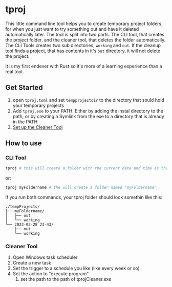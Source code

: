 # tproj

This little command line tool helps you to create temporary project folders, for
when you just want to try something out and have it deleted automatically later.
The tool is split into two parts. The CLI tool, that creates the project folder,
and the cleaner tool, that deletes the folder automatically.
The CLI Tools creates two sub directories, `working` and `out`.
If the cleanup tool finds a project, that has contents in it's `out` directory,
it will not delete the project.

It is my first endever with Rust so it's more of a learning experience than a
real tool.

## Get Started

1. open `tproj.toml` and set `tempprojectdir` to the directory that sould hold your temporary projects
2. Add `tproj.exe` to your PATH. Either by adding the instal directory to the path,
or by creating a Symlink from the exe to a directory that is already in the PATH
3. [Set up the Cleaner Tool](#cleaner-tool)

## How to use

### CLI Tool

```sh
tproj # this will create a folder with the current date and time as the name
```

or:

```sh
tproj myFoldername # the will create a folder named "myFoldername"
```

If you run both commands, your tproj folder should look somethin like this:

```
./tempProjects/
├── myFoldername/
│   ├── out
│   └── working
└── 2023-02-28 23-43/
    ├── out
    └── working
```


### Cleaner Tool
1. Open Windows task scheduler
2. Create a new task
3. Set the trigger to a schedule you like (like every week or so)
4. Set the action to "execute program" 
      1. set the path to the path of tprojCleaner.exe
